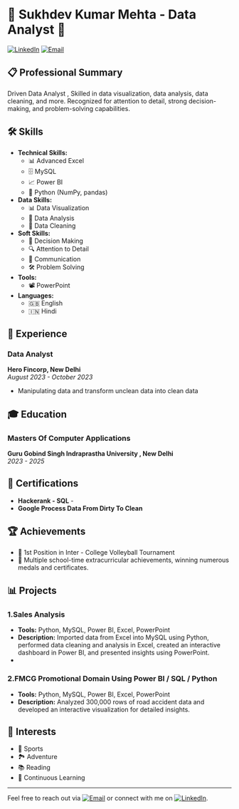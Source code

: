 # 🌟 Sukhdev Kumar Mehta - Data Analyst 🌟

[![LinkedIn](https://img.shields.io/badge/LinkedIn-Profile-blue)](https://www.linkedin.com/in/sukhdev-mehta/)
[![Email](https://img.shields.io/badge/Email-sukhimehta376%40gmail.com-red)](mailto:sukhimehta376@gmail.com)

## 📋 Professional Summary
Driven Data Analyst ,  Skilled in data visualization, data analysis, data cleaning, and more. Recognized for attention to detail, strong decision-making, and problem-solving capabilities.


## 🛠️ Skills
- **Technical Skills:** 
  - 📊 Advanced Excel
  - 🗄️ MySQL
  - 📈 Power BI
  - 🐍 Python (NumPy, pandas)
- **Data Skills:** 
  - 📊 Data Visualization
  - 🧮 Data Analysis
  - 🧹 Data Cleaning
- **Soft Skills:** 
  - 🧠 Decision Making
  - 🔍 Attention to Detail
  - 💬 Communication
  - 🛠️ Problem Solving
- **Tools:** 
  - 📽️ PowerPoint
- **Languages:** 
  - 🇬🇧 English
  - 🇮🇳 Hindi

## 💼 Experience
### Data Analyst
**Hero Fincorp, New Delhi**  
*August 2023 - October 2023*
- Manipulating data and transform unclean data into clean data

## 🎓 Education
### Masters Of Computer Applications
**Guru Gobind Singh Indraprastha University , New Delhi**  
*2023 - 2025*

## 📜 Certifications
- **Hackerank - SQL** - 
- **Google Process Data From Dirty To Clean**

## 🏆 Achievements
- 🥈 1st Position in Inter - College Volleyball Tournament
- 🏅 Multiple school-time extracurricular achievements, winning numerous medals and certificates.

## 📊 Projects
### 1.Sales Analysis
- **Tools:** Python, MySQL, Power BI, Excel, PowerPoint
- **Description:** Imported data from Excel into MySQL using Python, performed data cleaning and analysis in Excel, created an interactive dashboard in Power BI, and presented insights using PowerPoint.
- 

### 2.FMCG Promotional Domain Using Power BI / SQL / Python                                                                                 
- **Tools:** Python, MySQL, Power BI, Excel, PowerPoint
- **Description:** Analyzed 300,000 rows of road accident data and developed an interactive visualization for detailed insights.


## 🌱 Interests
- 🏀 Sports
- 🏞️ Adventure
- 📚 Reading
- 📖 Continuous Learning

---

Feel free to reach out via [![Email](https://img.shields.io/badge/Email-sukhimehta376%40gmail.com-red)](mailto:sukhimehta376@gmail.com) or connect with me on [![LinkedIn](https://img.shields.io/badge/LinkedIn-Profile-blue)](https://www.linkedin.com/in/sukhdev-mehta/).
